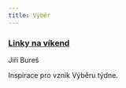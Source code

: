 ```yaml
---
title: Výběr
---
```


### [Linky na víkend](http://blog.converter.cz/index.php?cat=9)
Jiří Bureš

Inspirace pro vznik Výběru týdne.
